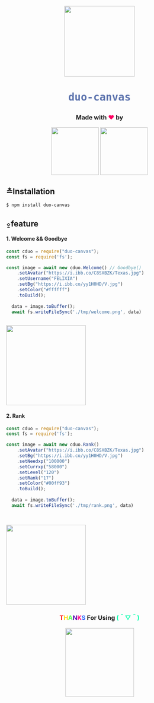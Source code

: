 <p align="center">
  <img width="190" height="190" src="https://i.ibb.co/5Mm7vsX/Friends.png"></p>
<h1 style="text-align: center;color:#5d74ae;"><pre>duo-canvas</pre></h1>

<h3 align="center">Made with <strong style="color:#ff0062;">♥</strong> by</h3>
<p align="center">
  <a href="https://github.com/Lingz-ui"><img src="https://i.ibb.co/tp4Lwp0/Ling.png" height="128" width="128" /></a>
  <a href="https://github.com/Felix-403"><img src="https://i.ibb.co/Hn0gr0X/Felix.jpg" height="128" width="128" /></a>
</p>

## ≛Installation

```bash
$ npm install duo-canvas

```
## ⍚feature
#### 1. Welcome && Goodbye
```js
const cduo = require("duo-canvas");
const fs = require('fs');

const image = await new cduo.Welcome() // Goodbye()
    .setAvatar("https://i.ibb.co/C8SXBZK/Texas.jpg")
    .setUsername("FELIXIA")
    .setBg("https://i.ibb.co/yy1H0HD/V.jpg")
    .setColor("#ffffff")
    .toBuild();
    
  data = image.toBuffer();
  await fs.writeFileSync('./tmp/welcome.png', data)
 

```
<img width="215" src="https://i.ibb.co/SN69Nyd/Preview.png">

#### 2. Rank

```js
const cduo = require("duo-canvas");
const fs = require('fs');

const image = await new cduo.Rank()
    .setAvatar("https://i.ibb.co/C8SXBZK/Texas.jpg")
    .setBg("https://i.ibb.co/yy1H0HD/V.jpg")
    .setNeedxp("100000")
    .setCurrxp("58000")
    .setLevel("120")
    .setRank("17")
    .setColor("#00ff93")
    .toBuild();
    
  data = image.toBuffer();
  await fs.writeFileSync('./tmp/rank.png', data)
 
 
```
<img src="https://i.ibb.co/VqTCgY8/Level.jpg" width="215"/>


<h3 align="center"><b style="color:#ff0000">T</b><b style="color:#ffd800">H</b><b style="color:#53ff58">A</b><b style="color:#5300ae">N</b><b style="color:#ff0081">K</b><b style="color:#2966ff">S</b> For Using <strong style="color:#00ffab;">(＾▽＾)</strong></h3>
<p align="center">
<img width="185"src="https://i.ibb.co/mDnQK18/Dark-Story.jpg"></p>







